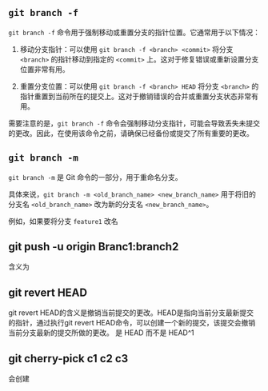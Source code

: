 ## `git branch -f`
`git branch -f` 命令用于强制移动或重置分支的指针位置。它通常用于以下情况：

1. 移动分支指针：可以使用 `git branch -f <branch> <commit>` 将分支 `<branch>` 的指针移动到指定的 `<commit>` 上。这对于修复错误或重新设置分支位置非常有用。

2. 重置分支位置：可以使用 `git branch -f <branch> HEAD` 将分支 `<branch>` 的指针重置到当前所在的提交上。这对于撤销错误的合并或重置分支状态非常有用。

需要注意的是，`git branch -f` 命令会强制移动分支指针，可能会导致丢失未提交的更改。因此，在使用该命令之前，请确保已经备份或提交了所有重要的更改。

## `git branch -m`
`git branch -m` 是 Git 命令的一部分，用于重命名分支。

具体来说，`git branch -m <old_branch_name> <new_branch_name>` 用于将旧的分支名 `<old_branch_name>` 改为新的分支名 `<new_branch_name>`。

例如，如果要将分支 `feature1` 改名


## git push -u  origin Branc1:branch2
含义为

## git revert HEAD

git revert HEAD的含义是撤销当前提交的更改。HEAD是指向当前分支最新提交的指针，通过执行git revert HEAD命令，可以创建一个新的提交，该提交会撤销当前分支最新的提交所做的更改。
是 HEAD 而不是 HEAD^1

## git cherry-pick   c1 c2 c3
会创建 